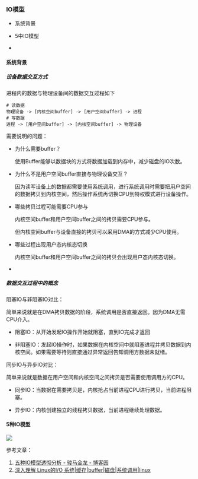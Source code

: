 ### IO模型

- 系统背景

- 5中IO模型

- 





#### 系统背景

##### 设备数据交互方式

进程内的数据与物理设备间的数据交互过程如下

```
# 读数据
物理设备 -> [内核空间buffer] -> [用户空间buffer] -> 进程
# 写数据
进程 -> [用户空间buffer] -> [内核空间buffer] -> 物理设备 
```

需要说明的问题：

- 为什么需要buffer？
  
  使用Buffer能够以数据块的方式将数据加载到内存中，减少磁盘的IO次数。

- 为什么不是用户空间buffer直接与物理设备交互？
  
  因为读写设备上的数据都需要使用系统调用，进行系统调用时需要把用户空间的数据拷贝到内核空间，然后操作系统再切换CPU到特权模式进行设备操作。

- 哪些拷贝过程可能需要CPU参与
  
  内核空间buffer和用户空间buffer之间的拷贝需要CPU参与。
  
  但内核空间buffer与设备直接的拷贝可以采用DMA的方式减少CPU使用。

- 哪些过程出现用户态内核态切换
  
  内核空间buffer和用户空间buffer之间的拷贝会出现用户态内核态切换。

- 

##### 数据交互过程中的概念

阻塞IO与非阻塞IO对比：<br>

简单来说就是在DMA拷贝数据的阶段，系统调用是否直接返回。因为DMA无需CPU介入。

- 阻塞IO：从开始发起IO操作开始就阻塞，直到IO完成才返回

- 非阻塞IO：发起IO操作时，如果数据在内核空间中就阻塞进程并拷贝数据到内核空间。如果需要等待则直接通过异常返回告知调用方数据未就绪。

同步IO与异步IO对比：<br>

简单来说就是数据在用户空间和内核空间之间拷贝是否需要使用调用方的CPU。

- 同步IO：当数据在需要拷贝是，内核抢占当前进程CPU进行拷贝，当前进程阻塞。

- 异步IO：内核创建独立的线程拷贝数据，当前进程继续处理数据。



#### 5种IO模型



![](E:\Notebook\Personal\NoteBook\img\22e9116dd160c8b8fb807da4d9d5393551a5e19e.png)





参考文章：

1. [五种IO模型透彻分析 - 骏马金龙 - 博客园](https://www.cnblogs.com/f-ck-need-u/p/7624733.html)
2. [深入理解 Linux的I/O 系统|缓存|buffer|磁盘|系统调用|linux](https://xw.qq.com/cmsid/20211216A01H5600)
